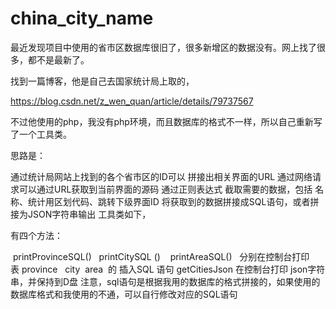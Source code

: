 # china_city_name
最近发现项目中使用的省市区数据库很旧了，很多新增区的数据没有。网上找了很多，都不是最新了。

找到一篇博客，他是自己去国家统计局上取的，

https://blog.csdn.net/z_wen_quan/article/details/79737567

不过他使用的php，我没有php环境，而且数据库的格式不一样，所以自己重新写了一个工具类。

思路是：

通过统计局网站上找到的各个省市区的ID可以 拼接出相关界面的URL
通过网络请求可以通过URL获取到当前界面的源码
通过正则表达式 截取需要的数据，包括 名称、统计用区划代码、跳转下级界面ID
将获取到的数据拼接成SQL语句，或者拼接为JSON字符串输出
工具类如下，

有四个方法：

 printProvinceSQL()   printCitySQL ()    printAreaSQL()   分别在控制台打印 表 province   city  area  的 插入SQL 语句
getCitiesJson 在控制台打印 json字符串，并保持到D盘
注意，sql语句是根据我用的数据库的格式拼接的，如果使用的数据库格式和我使用的不通，可以自行修改对应的SQL语句
